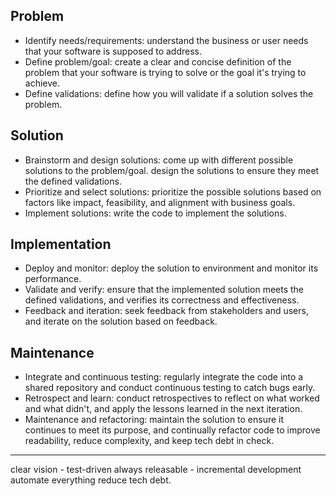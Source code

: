 
## Problem
- Identify needs/requirements: understand the business or user needs that your software is supposed to address.
- Define problem/goal: create a clear and concise definition of the problem that your software is trying to solve or the goal it's trying to achieve.
- Define validations: define how you will validate if a solution solves the problem.

## Solution
- Brainstorm and design solutions: come up with different possible solutions to the problem/goal. design the solutions to ensure they meet the defined validations.
- Prioritize and select solutions: prioritize the possible solutions based on factors like impact, feasibility, and alignment with business goals.
- Implement solutions: write the code to implement the solutions.

## Implementation
- Deploy and monitor: deploy the solution to environment and monitor its performance.
- Validate and verify: ensure that the implemented solution meets the defined validations, and verifies its correctness and effectiveness.
- Feedback and iteration: seek feedback from stakeholders and users, and iterate on the solution based on feedback.

## Maintenance
- Integrate and continuous testing: regularly integrate the code into a shared repository and conduct continuous testing to catch bugs early.
- Retrospect and learn: conduct retrospectives to reflect on what worked and what didn't, and apply the lessons learned in the next iteration.
- Maintenance and refactoring: maintain the solution to ensure it continues to meet its purpose, and continually refactor code to improve readability, reduce complexity, and keep tech debt in check.

---

clear vision - test-driven
always releasable - incremental development
automate everything
reduce tech debt.



